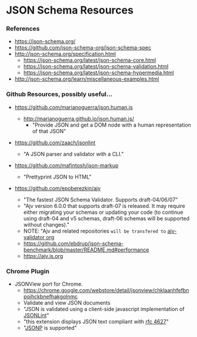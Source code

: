 
JSON Schema Resources
====

### References
* https://json-schema.org/
* https://github.com/json-schema-org/json-schema-spec
* http://json-schema.org/specification.html
  * https://json-schema.org/latest/json-schema-core.html
  * https://json-schema.org/latest/json-schema-validation.html
  * https://json-schema.org/latest/json-schema-hypermedia.html
* http://json-schema.org/learn/miscellaneous-examples.html




### Github Resources, possibly useful...
* https://github.com/marianoguerra/json.human.js
  * http://marianoguerra.github.io/json.human.js/
    * "Provide JSON and get a DOM node with a human representation of that JSON"

* https://github.com/zaach/jsonlint
  * "A JSON parser and validator with a CLI."

* https://github.com/mafintosh/json-markup
  * "Prettyprint JSON to HTML"

* https://github.com/epoberezkin/ajv
  * "The fastest JSON Schema Validator. Supports draft-04/06/07"
  * "Ajv version 6.0.0 that supports draft-07 is released. It may require either migrating your schemas or updating your code (to continue using draft-04 and v5 schemas, draft-06 schemas will be supported without changes)."
  * NOTE: "Ajv and related repositories ```will be transfered to``` [ajv-validator org](https://github.com/ajv-validator)
  * https://github.com/ebdrup/json-schema-benchmark/blob/master/README.md#performance
  * https://ajv.js.org
  

### Chrome Plugin
* JSONView port for Chrome.
  * https://chrome.google.com/webstore/detail/jsonview/chklaanhfefbnpoihckbnefhakgolnmc
  * Validate and view JSON documents  
  * "JSON is validated using a client-side javascript implementation of [JSONLint](http://github.com/zaach/jsonlint)"
  * "this extension displays JSON text compliant with [rfc 4627](http://www.ietf.org/rfc/rfc4627.txt)"
  * "[JSONP](http://en.wikipedia.org/wiki/JSON#JSONP) is supported"

